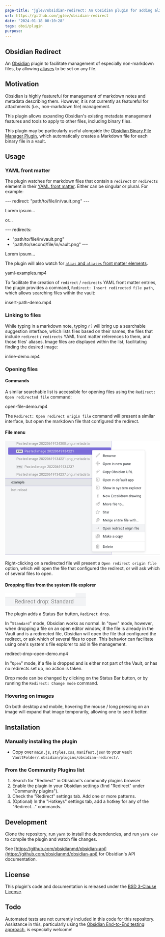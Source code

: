```yaml
---
page-title: "jglev/obsidian-redirect: An Obsidian plugin for adding aliases to any file"
url: https://github.com/jglev/obsidian-redirect
date: "2024-01-18 00:10:28"
tags: obsi/plugin
purpose:
---
```


## Obsidian Redirect

An [Obsidian](https://obsidian.md/) plugin to facilitate management of especially non-markdown files, by allowing [aliases](https://help.obsidian.md/How+to/Add+aliases+to+note) to be set on any file.

## Motivation

Obsidian is highly featureful for management of markdown notes and metadata describing them. However, it is not currently as featureful for attachments (i.e., non-markdown file) management.

This plugin allows expanding Obsidian's existing metadata management features and tools to apply to other files, including binary files.

This plugin may be particularly useful alongside the [Obsidian Binary File Manager Plugin](https://github.com/qawatake/obsidian-binary-file-manager-plugin), which automatically creates a Markdown file for each binary file in a vault.

## Usage

### YAML front matter

The plugin watches for markdown files that contain a `redirect` or `redirects` element in their [YAML front matter](https://help.obsidian.md/Advanced+topics/YAML+front+matter). Either can be singular or plural. For example:

\---
redirect: "path/to/file/in/vault.png"
\---

Lorem ipsum...

or...

\---
redirects: 
  - "path/to/file/in/vault.png"
  - "path/to/second/file/in/vault.png"
\---

Lorem ipsum...

The plugin will also watch for [`alias` and `aliases` front matter elements](https://help.obsidian.md/How+to/Add+aliases+to+note).

yaml-examples.mp4

To facilitate the creation of `redirect` / `redirects` YAML front matter entries, the plugin provides a command, `Redirect: Insert redirected file path`, which allows searching files within the vault:

insert-path-demo.mp4

### Linking to files

While typing in a markdown note, typing `r[` will bring up a searchable suggestion interface, which lists files based on their names, the files that include `redirect` / `redirects` YAML front matter references to them, and those files' aliases. Image files are displayed within the list, facilitating finding the desired image:

inline-demo.mp4

### Opening files

#### Commands

A similar searchable list is accessible for opening files using the `Redirect: Open redirected file` command:

open-file-demo.mp4

The `Redirect: Open redirect origin file` command will present a similar interface, but open the markdown file that configured the redirect.

#### File menu

[![](https://github.com/jglev/obsidian-redirect/raw/main/img/right-click-menu-item.png)](https://github.com/jglev/obsidian-redirect/blob/main/img/right-click-menu-item.png)

Right-clicking on a redirected file will present a `Open redirect origin file` option, which will open the file that configured the redirect, or will ask which of several files to open.

#### Dropping files from the system file explorer

[![](https://github.com/jglev/obsidian-redirect/raw/main/img/status-bar.png)](https://github.com/jglev/obsidian-redirect/blob/main/img/status-bar.png)

The plugin adds a Status Bar button, `Redirect drop`.

In "`Standard`" mode, Obsidian works as normal. In "`Open`" mode, however, when dropping a file on an open editor window, if the file is already in the Vault and is a redirected file, Obsidian will open the file that configured the redirect, or ask which of several files to open. This behavior can facilitate using one's system's file explorer to aid in file management.

redirect-drop-open-demo.mp4

In "`Open`" mode, if a file is dropped and is either not part of the Vault, or has no redirects set up, no action is taken.

Drop mode can be changed by clicking on the Status Bar button, or by running the `Redirect: Change mode` command.

### Hovering on images

On both desktop and mobile, hovering the mouse / long pressing on an image will expand that image temporarily, allowing one to see it better.

## Installation

### Manually installing the plugin

-   Copy over `main.js`, `styles.css`, `manifest.json` to your vault `VaultFolder/.obsidian/plugins/obsidian-redirect/`.

### From the Community Plugins list

1.  Search for "Redirect" in Obsidian's community plugins browser
2.  Enable the plugin in your Obsidian settings (find "Redirect" under "Community plugins").
3.  Check the "Redirect" settings tab. Add one or more patterns.
4.  (Optional) In the "Hotkeys" settings tab, add a hotkey for any of the "Redirect..." commands.

## Development

Clone the repository, run `yarn` to install the dependencies, and run `yarn dev` to compile the plugin and watch file changes.

See [https://github.com/obsidianmd/obsidian-api](https://github.com/obsidianmd/obsidian-api) for Obsidian's API documentation.

## License

This plugin's code and documentation is released under the [BSD 3-Clause License](https://github.com/jglev/obsidian-redirect/blob/main/LICENSE).

## Todo

Automated tests are not currently included in this code for this repository. Assistance in this, particularly using the [Obsidian End-to-End testing approach](https://github.com/trashhalo/obsidian-plugin-e2e-test), is especially welcome!